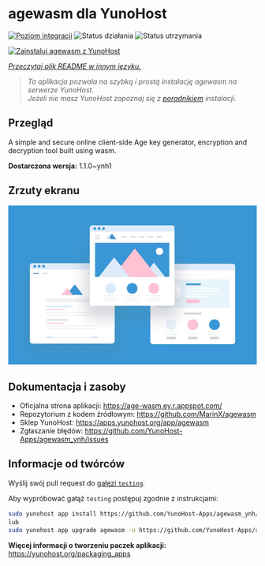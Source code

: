 <!--
To README zostało automatycznie wygenerowane przez <https://github.com/YunoHost/apps/tree/master/tools/readme_generator>
Nie powinno być ono edytowane ręcznie.
-->

# agewasm dla YunoHost

[![Poziom integracji](https://apps.yunohost.org/badge/integration/agewasm)](https://ci-apps.yunohost.org/ci/apps/agewasm/)
![Status działania](https://apps.yunohost.org/badge/state/agewasm)
![Status utrzymania](https://apps.yunohost.org/badge/maintained/agewasm)

[![Zainstaluj agewasm z YunoHost](https://install-app.yunohost.org/install-with-yunohost.svg)](https://install-app.yunohost.org/?app=agewasm)

*[Przeczytaj plik README w innym języku.](./ALL_README.md)*

> *Ta aplikacja pozwala na szybką i prostą instalację agewasm na serwerze YunoHost.*  
> *Jeżeli nie masz YunoHost zapoznaj się z [poradnikiem](https://yunohost.org/install) instalacji.*

## Przegląd

A simple and secure online client-side Age key generator, encryption and decryption tool built using wasm.

**Dostarczona wersja:** 1.1.0~ynh1

## Zrzuty ekranu

![Zrzut ekranu z agewasm](./doc/screenshots/example.jpg)

## Dokumentacja i zasoby

- Oficjalna strona aplikacji: <https://age-wasm.ey.r.appspot.com/>
- Repozytorium z kodem źródłowym: <https://github.com/MarinX/agewasm>
- Sklep YunoHost: <https://apps.yunohost.org/app/agewasm>
- Zgłaszanie błędów: <https://github.com/YunoHost-Apps/agewasm_ynh/issues>

## Informacje od twórców

Wyślij swój pull request do [gałęzi `testing`](https://github.com/YunoHost-Apps/agewasm_ynh/tree/testing).

Aby wypróbować gałąź `testing` postępuj zgodnie z instrukcjami:

```bash
sudo yunohost app install https://github.com/YunoHost-Apps/agewasm_ynh/tree/testing --debug
lub
sudo yunohost app upgrade agewasm -u https://github.com/YunoHost-Apps/agewasm_ynh/tree/testing --debug
```

**Więcej informacji o tworzeniu paczek aplikacji:** <https://yunohost.org/packaging_apps>
